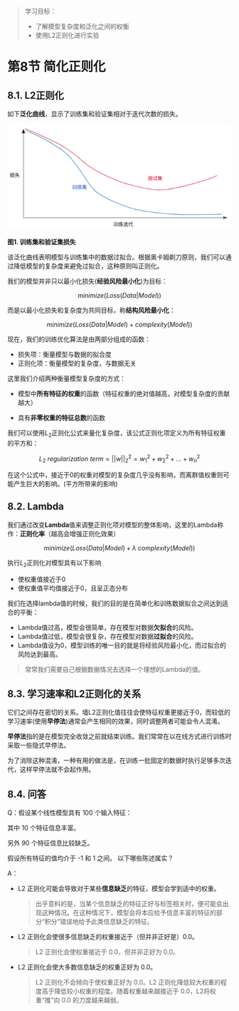 > 学习目标：
>
> - 了解模型复杂度和泛化之间的权衡
> - 使用L2正则化进行实验

# 第8节 简化正则化

## 8.1. L2正则化

如下**泛化曲线**，显示了训练集和验证集相对于迭代次数的损失。

![image-20181118215349814](assets/image-20181118215349814-2549229.png)

**图1. 训练集和验证集损失**

该泛化曲线表明模型与训练集中的数据过拟合。根据奥卡姆剃刀原则，我们可以通过降低模型的复杂度来避免过拟合，这种原则叫正则化。

我们的模型并非只以最小化损失(**经验风险最小化**)为目标：

$$minimize(Loss(Data|Model))$$

而是以最小化损失和复杂度为共同目标，称**结构风险最小化**：

$$minimize(Loss(Data|Model) + complexity(Model))$$

现在，我们的训练优化算法是由两部分组成的函数：

- 损失项：衡量模型与数据的拟合度
- 正则化项：衡量模型的复杂度，与数据无关

这里我们介绍两种衡量模型复杂度的方式：

- 模型中**所有特征的权重**的函数（特征权重的绝对值越高，对模型复杂度的贡献越大）


- 具有**非零权重的特征总数**的函数

我们可以使用$L_2$正则化公式来量化复杂度，该公式正则化项定义为所有特征权重的平方和：

$$L_2\ regularization\ term = ||w||_2^2=w_1^2+w_2^2+\dots+w_n^2$$

在这个公式中，接近于0的权重对模型的复杂度几乎没有影响，而离群值权重则可能产生巨大的影响。(平方所带来的影响)

## 8.2. Lambda

我们通过改变**Lambda**值来调整正则化项对模型的整体影响，这里的Lambda称作：**正则化率**（越高会增强正则化效果）

$$minimize(Loss(Data|Model)+\lambda\ complexity(Model))$$

执行$L_2$正则化对模型具有以下影响

- 使权重值接近于0
- 使权重值平均值接近于0，且呈正态分布

我们在选择lambda值的时候，我们的目的是在简单化和训练数据拟合之间达到适合的平衡：

- Lambda值过高，模型会很简单，存在模型对数据**欠拟合**的风险。
- Lambda值过低，模型会很复杂，存在模型对数据**过拟合**的风险。
- Lambda值设为0，模型训练的唯一目的就是将经验风险最小化，而过拟合的风险达到最高。

> 常常我们需要自己根据数据情况去选择一个理想的Lambda的值。

## 8.3. 学习速率和L2正则化的关系

它们之间存在密切的关系。墙L2正则化值往往会使特征权重更接近于0，而较低的学习速率(使用**早停法**)通常会产生相同的效果，同时调整两者可能会令人混淆。

**早停法**指的是在模型完全收敛之前就结束训练。我们常常在以在线方式进行训练时采取一些隐式早停法。

为了消除这种混淆，一种有用的做法是，在训练一批固定的数据时执行足够多次迭代，这样早停法就不会起作用。



## 8.4. 问答

Q：假设某个线性模型具有 100 个输入特征：

其中 10 个特征信息丰富。

另外 90 个特征信息比较缺乏。

假设所有特征的值均介于 -1 和 1 之间。 以下哪些陈述属实？

A：

- L2 正则化可能会导致对于某些**信息缺乏**的特征，模型会学到适中的权重。

  > 出乎意料的是，当某个信息缺乏的特征正好与标签相关时，便可能会出现这种情况。在这种情况下，模型会将本应给予信息丰富的特征的部分“积分”错误地给予此类信息缺乏的特征。


- L2 正则化会使很多信息缺乏的权重接近于（但并非正好是）0.0。

  > L2 正则化会使权重接近于 0.0，但并非正好为 0.0。

- L2 正则化会使大多数信息缺乏的权重正好为 0.0。

  > L2 正则化不会倾向于使权重正好为 0.0。L2 正则化降低较大权重的程度高于降低较小权重的程度。随着权重越来越接近于 0.0，L2将权重“推”向 0.0 的力度越来越弱。

